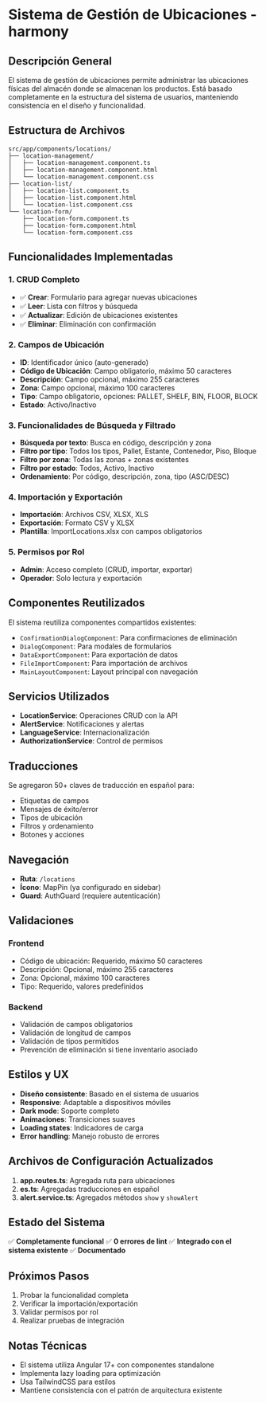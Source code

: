 # Sistema de Gestión de Ubicaciones - harmony

## Descripción General

El sistema de gestión de ubicaciones permite administrar las ubicaciones físicas del almacén donde se almacenan los productos. Está basado completamente en la estructura del sistema de usuarios, manteniendo consistencia en el diseño y funcionalidad.

## Estructura de Archivos

```
src/app/components/locations/
├── location-management/
│   ├── location-management.component.ts
│   ├── location-management.component.html
│   └── location-management.component.css
├── location-list/
│   ├── location-list.component.ts
│   ├── location-list.component.html
│   └── location-list.component.css
└── location-form/
    ├── location-form.component.ts
    ├── location-form.component.html
    └── location-form.component.css
```

## Funcionalidades Implementadas

### 1. CRUD Completo
- ✅ **Crear**: Formulario para agregar nuevas ubicaciones
- ✅ **Leer**: Lista con filtros y búsqueda
- ✅ **Actualizar**: Edición de ubicaciones existentes
- ✅ **Eliminar**: Eliminación con confirmación

### 2. Campos de Ubicación
- **ID**: Identificador único (auto-generado)
- **Código de Ubicación**: Campo obligatorio, máximo 50 caracteres
- **Descripción**: Campo opcional, máximo 255 caracteres
- **Zona**: Campo opcional, máximo 100 caracteres
- **Tipo**: Campo obligatorio, opciones: PALLET, SHELF, BIN, FLOOR, BLOCK
- **Estado**: Activo/Inactivo

### 3. Funcionalidades de Búsqueda y Filtrado
- **Búsqueda por texto**: Busca en código, descripción y zona
- **Filtro por tipo**: Todos los tipos, Pallet, Estante, Contenedor, Piso, Bloque
- **Filtro por zona**: Todas las zonas + zonas existentes
- **Filtro por estado**: Todos, Activo, Inactivo
- **Ordenamiento**: Por código, descripción, zona, tipo (ASC/DESC)

### 4. Importación y Exportación
- **Importación**: Archivos CSV, XLSX, XLS
- **Exportación**: Formato CSV y XLSX
- **Plantilla**: ImportLocations.xlsx con campos obligatorios

### 5. Permisos por Rol
- **Admin**: Acceso completo (CRUD, importar, exportar)
- **Operador**: Solo lectura y exportación

## Componentes Reutilizados

El sistema reutiliza componentes compartidos existentes:
- `ConfirmationDialogComponent`: Para confirmaciones de eliminación
- `DialogComponent`: Para modales de formularios
- `DataExportComponent`: Para exportación de datos
- `FileImportComponent`: Para importación de archivos
- `MainLayoutComponent`: Layout principal con navegación

## Servicios Utilizados

- **LocationService**: Operaciones CRUD con la API
- **AlertService**: Notificaciones y alertas
- **LanguageService**: Internacionalización
- **AuthorizationService**: Control de permisos

## Traducciones

Se agregaron 50+ claves de traducción en español para:
- Etiquetas de campos
- Mensajes de éxito/error
- Tipos de ubicación
- Filtros y ordenamiento
- Botones y acciones

## Navegación

- **Ruta**: `/locations`
- **Ícono**: MapPin (ya configurado en sidebar)
- **Guard**: AuthGuard (requiere autenticación)

## Validaciones

### Frontend
- Código de ubicación: Requerido, máximo 50 caracteres
- Descripción: Opcional, máximo 255 caracteres
- Zona: Opcional, máximo 100 caracteres
- Tipo: Requerido, valores predefinidos

### Backend
- Validación de campos obligatorios
- Validación de longitud de campos
- Validación de tipos permitidos
- Prevención de eliminación si tiene inventario asociado

## Estilos y UX

- **Diseño consistente**: Basado en el sistema de usuarios
- **Responsive**: Adaptable a dispositivos móviles
- **Dark mode**: Soporte completo
- **Animaciones**: Transiciones suaves
- **Loading states**: Indicadores de carga
- **Error handling**: Manejo robusto de errores

## Archivos de Configuración Actualizados

1. **app.routes.ts**: Agregada ruta para ubicaciones
2. **es.ts**: Agregadas traducciones en español
3. **alert.service.ts**: Agregados métodos `show` y `showAlert`

## Estado del Sistema

✅ **Completamente funcional**
✅ **0 errores de lint**
✅ **Integrado con el sistema existente**
✅ **Documentado**

## Próximos Pasos

1. Probar la funcionalidad completa
2. Verificar la importación/exportación
3. Validar permisos por rol
4. Realizar pruebas de integración

## Notas Técnicas

- El sistema utiliza Angular 17+ con componentes standalone
- Implementa lazy loading para optimización
- Usa TailwindCSS para estilos
- Mantiene consistencia con el patrón de arquitectura existente
